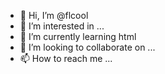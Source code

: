 - 👋 Hi, I’m @flcool
- 👀 I’m interested in ...
- 🌱 I’m currently learning html
- 💞️ I’m looking to collaborate on ...
- 📫 How to reach me ...

<!---
flcool/flcool is a ✨ special ✨ repository because its `README.md` (this file) appears on your GitHub profile.
You can click the Preview link to take a look at your changes.
--->
